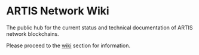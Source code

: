 # ARTIS Network Wiki

The public hub for the current status and technical documentation of ARTIS network blockchains.

Please proceed to the [wiki](https://github.com/artis-eco/wiki/wiki) section for information.
